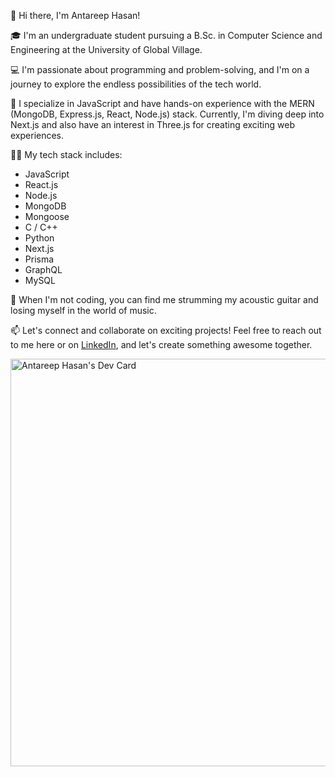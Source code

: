 👋 Hi there, I'm Antareep Hasan!

🎓 I'm an undergraduate student pursuing a B.Sc. in Computer Science and Engineering at the University of Global Village.

💻 I'm passionate about programming and problem-solving, and I'm on a journey to explore the endless possibilities of the tech world.

🚀 I specialize in JavaScript and have hands-on experience with the MERN (MongoDB, Express.js, React, Node.js) stack. Currently, I'm diving deep into Next.js and also have an interest in Three.js for creating exciting web experiences.

👨‍💻 My tech stack includes:
   - JavaScript
   - React.js
   - Node.js
   - MongoDB
   - Mongoose
   - C / C++
   - Python
   - Next.js
   - Prisma
   - GraphQL
   - MySQL

🎸 When I'm not coding, you can find me strumming my acoustic guitar and losing myself in the world of music.

📫 Let's connect and collaborate on exciting projects! Feel free to reach out to me here or on [LinkedIn](https://www.linkedin.com/in/antareep-hasan/), and let's create something awesome together.

<a href="https://app.daily.dev/antareephasan"><img src="https://api.daily.dev/devcards/v2/wYWb49bcFpPG6cxgvji5r.png?r=cz3&type=wide" width="652" alt="Antareep Hasan's Dev Card"/></a>

